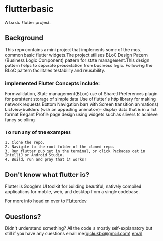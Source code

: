 # flutterbasic

A basic Flutter project.

## Background

This repo contains a mini project that implements some of the most common basic flutter widgets.The project utilises  BLoC Design Pattern (Business Logic Component) pattern for state management.This design pattern helps to separate presentation from business logic. Following the BLoC pattern facilitates testability and reusability. 


### implemented Flutter Concepts include:

Formvalidation,
State management(BLoc)
use of Shared Preferences plugin for persistent storage of simple data 
Use of flutter's http library for making network requests
Bottom Navigation bar( with Screen transition animations)
Listview builders (with an appealing animation)- display data that is in a list format
Elegant Profile page design using widgets such as slivers to achieve fancy scrolling 


###  To run any of the examples

    1. Clone the repo.
    2. Navigate to the root folder of the cloned repo.
    3. Run flutter pub get in the terminal, or click Packages get in IntelliJ or Android Studio.
    4. Build, run and pray that it works!


## Don't know what flutter is?
Flutter is Google’s UI toolkit for building beautiful, natively compiled applications for mobile, web, and desktop from a single codebase.

For more info head on over to  [Flutterdev](https://flutter.dev)
    
    
## Questions? 

Didn't understand something? All the code is mostly self-explanatory but still if you have any questions email me(gichukbx@gmail.com) [email](mailto:gichukxb@gmail.com)